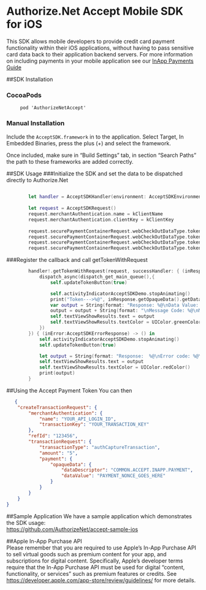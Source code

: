 # Authorize.Net Accept Mobile SDK for iOS

This SDK allows mobile developers to provide credit card payment functionality within their iOS applications, without having to pass sensitive card data back to their application backend servers.  For more information on including payments in your mobile application see our [InApp Payments Guide](http://developer.authorize.net/api/reference/features/in-app.html)   
   
##SDK Installation 

### CocoaPods
````
     pod 'AuthorizeNetAccept'  
````  

### Manual Installation

Include the ```AcceptSDK.framework``` in to the application. Select Target, In Embedded Binaries, press the plus (+)
and select the framework.

Once included, make sure in “Build Settings” tab, in section “Search Paths” the path to these frameworks are added correctly. 

##SDK Usage
###Initialize the SDK and set the data to be dispatched directly to Authorize.Net
````swift
        
        let handler = AcceptSDKHandler(environment: AcceptSDKEnvironment.ENV_TEST)
        
        let request = AcceptSDKRequest()
        request.merchantAuthentication.name = kClientName
        request.merchantAuthentication.clientKey = kClientKey
        
        request.securePaymentContainerRequest.webCheckOutDataType.token.cardNumber = self.cardNumberBuffer
        request.securePaymentContainerRequest.webCheckOutDataType.token.expirationMonth = self.cardExpirationMonth
        request.securePaymentContainerRequest.webCheckOutDataType.token.expirationYear = self.cardExpirationYear
        request.securePaymentContainerRequest.webCheckOutDataType.token.cardCode = self.cardVerificationCode
````
###Register the callback and call getTokenWithRequest
````swift
        handler!.getTokenWithRequest(request, successHandler: { (inResponse:AcceptSDKTokenResponse) -> () in
            dispatch_async(dispatch_get_main_queue(),{
                self.updateTokenButton(true)

                self.activityIndicatorAcceptSDKDemo.stopAnimating()
                print("Token--->%@", inResponse.getOpaqueData().getDataValue())
                var output = String(format: "Response: %@\nData Value: %@ \nDescription: %@", inResponse.getMessages().getResultCode(), inResponse.getOpaqueData().getDataValue(), inResponse.getOpaqueData().getDataDescriptor())
                output = output + String(format: "\nMessage Code: %@\nMessage Text: %@", inResponse.getMessages().getMessages()[0].getCode(), inResponse.getMessages().getMessages()[0].getText())
                self.textViewShowResults.text = output
                self.textViewShowResults.textColor = UIColor.greenColor()
            })
        }) { (inError:AcceptSDKErrorResponse) -> () in
            self.activityIndicatorAcceptSDKDemo.stopAnimating()
            self.updateTokenButton(true)

            let output = String(format: "Response:  %@\nError code: %@\nError text:   %@", inError.getMessages().getResultCode(), inError.getMessages().getMessages()[0].getCode(), inError.getMessages().getMessages()[0].getText())
            self.textViewShowResults.text = output
            self.textViewShowResults.textColor = UIColor.redColor()
            print(output)
        }

````
##Using the Accept Payment Token
You can then
````json
   {
    "createTransactionRequest": {
        "merchantAuthentication": {
            "name": "YOUR_API_LOGIN_ID",
            "transactionKey": "YOUR_TRANSACTION_KEY"
        },
        "refId": "123456",
        "transactionRequest": {
            "transactionType": "authCaptureTransaction",
            "amount": "5",
            "payment": {
                "opaqueData": {
                    "dataDescriptor": "COMMON.ACCEPT.INAPP.PAYMENT",
                    "dataValue": "PAYMENT_NONCE_GOES_HERE"
                }
            }
        }
    }
}
````
##Sample Application
We have a sample application which demonstrates the SDK usage:  
   https://github.com/AuthorizeNet/accept-sample-ios
   
  
##Apple In-App Purchase API  
Please remember that you are required to use Apple’s In-App Purchase API to sell virtual goods such as premium content for your app, and subscriptions for digital content. Specifically, Apple’s developer terms require that the In-App Purchase API must be used for digital “content, functionality, or services” such as premium features or credits. See https://developer.apple.com/app-store/review/guidelines/ for more details.
